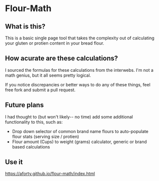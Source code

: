 # Flour-Math

## What is this?

This is a basic single page tool that takes the complexity out of calculating your gluten or protien content in your bread flour.

## How acurate are these calculations?

I sourced the formulas for these calculations from the interwebs. I'm not a math genius, but it all seems pretty logical.

If you notice discrepancies or better ways to do any of these things, feel free fork and submit a pull request.

## Future plans

I had thought to (but won't likely-- no time) add some additional functionality to this, such as:
* Drop down selector of common brand name flours to auto-populate flour stats (serving size / protien)
* Flour amount (Cups) to weight (grams) calculator, generic or brand based calculations

## Use it

https://aforty.github.io/flour-math/index.html